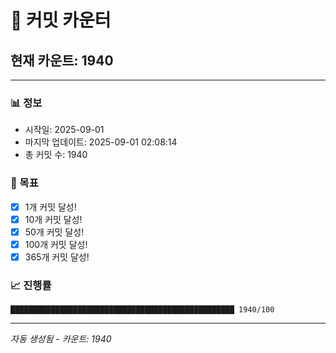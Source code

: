 # 🔢 커밋 카운터

## 현재 카운트: 1940

---

### 📊 정보
- 시작일: 2025-09-01
- 마지막 업데이트: 2025-09-01 02:08:14
- 총 커밋 수: 1940

### 🎯 목표
- [x] 1개 커밋 달성!
- [x] 10개 커밋 달성!
- [x] 50개 커밋 달성!
- [x] 100개 커밋 달성!
- [x] 365개 커밋 달성!

### 📈 진행률
```
██████████████████████████████████████████████████ 1940/100
```

---
*자동 생성됨 - 카운트: 1940*
